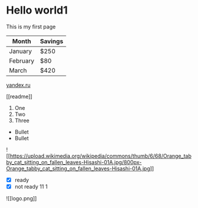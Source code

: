 # Hello world1
This is my first page

| Month    | Savings |
| -------- | ------- |
| January  | $250    |
| February | $80     |
| March    | $420    |

[yandex.ru](yandex.ru)

[[readme]]

1. One
2. Two
3. Three

* Bullet
* Bullet

![[https://upload.wikimedia.org/wikipedia/commons/thumb/6/68/Orange_tabby_cat_sitting_on_fallen_leaves-Hisashi-01A.jpg/800px-Orange_tabby_cat_sitting_on_fallen_leaves-Hisashi-01A.jpg]]

- [x] ready
- [x] not ready
11
1

![[logo.png]]